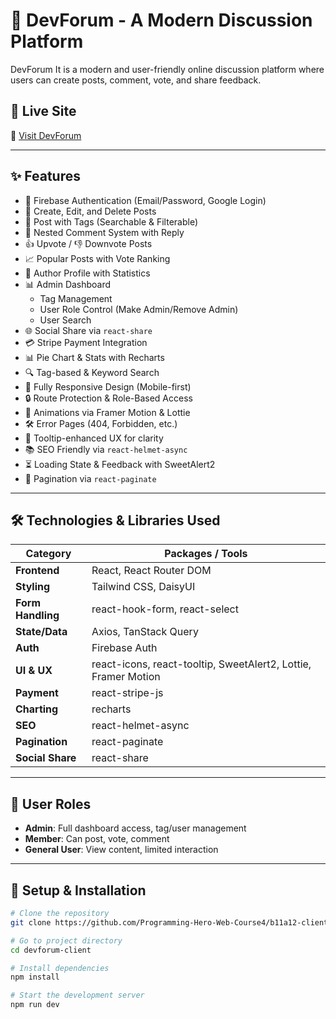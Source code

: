 # 🧠 DevForum - A Modern Discussion Platform

DevForum It is a modern and user-friendly online discussion platform where users can create posts, comment, vote, and share feedback.

## 🚀 Live Site

🔗 [Visit DevForum](https://magnificent-kulfi-510251.netlify.app/)

---

## ✨ Features

- 🔐 Firebase Authentication (Email/Password, Google Login)
- 📝 Create, Edit, and Delete Posts
- 🧠 Post with Tags (Searchable & Filterable)
- 💬 Nested Comment System with Reply
- 👍 Upvote / 👎 Downvote Posts
- 📈 Popular Posts with Vote Ranking
- 👤 Author Profile with Statistics
- 📊 Admin Dashboard
  - Tag Management
  - User Role Control (Make Admin/Remove Admin)
  - User Search
- 🌐 Social Share via `react-share`
- 💳 Stripe Payment Integration
- 📊 Pie Chart & Stats with Recharts
- 🔍 Tag-based & Keyword Search
- 📱 Fully Responsive Design (Mobile-first)
- 🔒 Route Protection & Role-Based Access
- 🧩 Animations via Framer Motion & Lottie
- 🛠️ Error Pages (404, Forbidden, etc.)
- 📌 Tooltip-enhanced UX for clarity
- 📚 SEO Friendly via `react-helmet-async`
- ⏳ Loading State & Feedback with SweetAlert2
- 🔄 Pagination via `react-paginate`

---

## 🛠️ Technologies & Libraries Used

| Category         | Packages / Tools |
|------------------|------------------|
| **Frontend**     | React, React Router DOM |
| **Styling**      | Tailwind CSS, DaisyUI |
| **Form Handling**| react-hook-form, react-select |
| **State/Data**   | Axios, TanStack Query |
| **Auth**         | Firebase Auth |
| **UI & UX**      | react-icons, react-tooltip, SweetAlert2, Lottie, Framer Motion |
| **Payment**      | react-stripe-js |
| **Charting**     | recharts |
| **SEO**          | react-helmet-async |
| **Pagination**   | react-paginate |
| **Social Share** | react-share |

---

## 🔐 User Roles

- **Admin**: Full dashboard access, tag/user management
- **Member**: Can post, vote, comment
- **General User**: View content, limited interaction

---

## 🧪 Setup & Installation

```bash
# Clone the repository
git clone https://github.com/Programming-Hero-Web-Course4/b11a12-client-side-mdfaruk0172087587.git

# Go to project directory
cd devforum-client

# Install dependencies
npm install

# Start the development server
npm run dev
